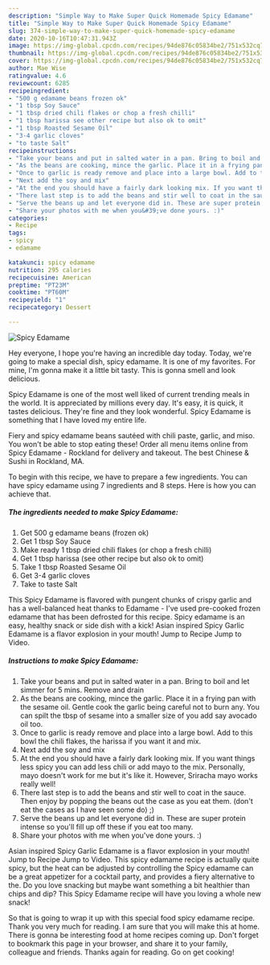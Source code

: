```yaml
---
description: "Simple Way to Make Super Quick Homemade Spicy Edamame"
title: "Simple Way to Make Super Quick Homemade Spicy Edamame"
slug: 374-simple-way-to-make-super-quick-homemade-spicy-edamame
date: 2020-10-16T10:47:31.943Z
image: https://img-global.cpcdn.com/recipes/94de876c05834be2/751x532cq70/spicy-edamame-recipe-main-photo.jpg
thumbnail: https://img-global.cpcdn.com/recipes/94de876c05834be2/751x532cq70/spicy-edamame-recipe-main-photo.jpg
cover: https://img-global.cpcdn.com/recipes/94de876c05834be2/751x532cq70/spicy-edamame-recipe-main-photo.jpg
author: Mae Wise
ratingvalue: 4.6
reviewcount: 6285
recipeingredient:
- "500 g edamame beans frozen ok"
- "1 tbsp Soy Sauce"
- "1 tbsp dried chili flakes or chop a fresh chilli"
- "1 tbsp harissa see other recipe but also ok to omit"
- "1 tbsp Roasted Sesame Oil"
- "3-4 garlic cloves"
- "to taste Salt"
recipeinstructions:
- "Take your beans and put in salted water in a pan. Bring to boil and let simmer for 5 mins. Remove and drain"
- "As the beans are cooking, mince the garlic. Place it in a frying pan with the sesame oil. Gentle cook the garlic being careful not to burn any. You can spilt the tbsp of sesame into a smaller size of you add say avocado oil too."
- "Once to garlic is ready remove and place into a large bowl. Add to this bowl the chili flakes, the harissa if you want it and mix."
- "Next add the soy and mix"
- "At the end you should have a fairly dark looking mix. If you want things less spicy you can add less chili or add mayo to the mix. Personally, mayo doesn&#39;t work for me but it&#39;s like it. However, Sriracha mayo works really well!"
- "There last step is to add the beans and stir well to coat in the sauce. Then enjoy by popping the beans out the case as you eat them. (don&#39;t eat the cases as I have seen some do) ;)"
- "Serve the beans up and let everyone did in. These are super protein intense so you&#39;ll fill up off these if you eat too many."
- "Share your photos with me when you&#39;ve done yours. :)"
categories:
- Recipe
tags:
- spicy
- edamame

katakunci: spicy edamame 
nutrition: 295 calories
recipecuisine: American
preptime: "PT23M"
cooktime: "PT60M"
recipeyield: "1"
recipecategory: Dessert

---
```



![Spicy Edamame](https://img-global.cpcdn.com/recipes/94de876c05834be2/751x532cq70/spicy-edamame-recipe-main-photo.jpg)

Hey everyone, I hope you're having an incredible day today. Today, we're going to make a special dish, spicy edamame. It is one of my favorites. For mine, I'm gonna make it a little bit tasty. This is gonna smell and look delicious.

Spicy Edamame is one of the most well liked of current trending meals in the world. It is appreciated by millions every day. It's easy, it is quick, it tastes delicious. They're fine and they look wonderful. Spicy Edamame is something that I have loved my entire life.

Fiery and spicy edamame beans sautéed with chili paste, garlic, and miso. You won&#39;t be able to stop eating these! Order all menu items online from Spicy Edamame - Rockland for delivery and takeout. The best Chinese &amp; Sushi in Rockland, MA.


To begin with this recipe, we have to prepare a few ingredients. You can have spicy edamame using 7 ingredients and 8 steps. Here is how you can achieve that.

<!--inarticleads1-->

##### The ingredients needed to make Spicy Edamame:

1. Get 500 g edamame beans (frozen ok)
1. Get 1 tbsp Soy Sauce
1. Make ready 1 tbsp dried chili flakes (or chop a fresh chilli)
1. Get 1 tbsp harissa (see other recipe but also ok to omit)
1. Take 1 tbsp Roasted Sesame Oil
1. Get 3-4 garlic cloves
1. Take to taste Salt


This Spicy Edamame is flavored with pungent chunks of crispy garlic and has a well-balanced heat thanks to Edamame - I&#39;ve used pre-cooked frozen edamame that has been defrosted for this recipe. Spicy edamame is an easy, healthy snack or side dish with a kick! Asian inspired Spicy Garlic Edamame is a flavor explosion in your mouth! Jump to Recipe Jump to Video. 

<!--inarticleads2-->

##### Instructions to make Spicy Edamame:

1. Take your beans and put in salted water in a pan. Bring to boil and let simmer for 5 mins. Remove and drain
1. As the beans are cooking, mince the garlic. Place it in a frying pan with the sesame oil. Gentle cook the garlic being careful not to burn any. You can spilt the tbsp of sesame into a smaller size of you add say avocado oil too.
1. Once to garlic is ready remove and place into a large bowl. Add to this bowl the chili flakes, the harissa if you want it and mix.
1. Next add the soy and mix
1. At the end you should have a fairly dark looking mix. If you want things less spicy you can add less chili or add mayo to the mix. Personally, mayo doesn&#39;t work for me but it&#39;s like it. However, Sriracha mayo works really well!
1. There last step is to add the beans and stir well to coat in the sauce. Then enjoy by popping the beans out the case as you eat them. (don&#39;t eat the cases as I have seen some do) ;)
1. Serve the beans up and let everyone did in. These are super protein intense so you&#39;ll fill up off these if you eat too many.
1. Share your photos with me when you&#39;ve done yours. :)


Asian inspired Spicy Garlic Edamame is a flavor explosion in your mouth! Jump to Recipe Jump to Video. This spicy edamame recipe is actually quite spicy, but the heat can be adjusted by controlling the Spicy edamame can be a great appetizer for a cocktail party, and provides a fiery alternative to the. Do you love snacking but maybe want something a bit healthier than chips and dip? This Spicy Edamame recipe will have you loving a whole new snack! 

So that is going to wrap it up with this special food spicy edamame recipe. Thank you very much for reading. I am sure that you will make this at home. There is gonna be interesting food at home recipes coming up. Don't forget to bookmark this page in your browser, and share it to your family, colleague and friends. Thanks again for reading. Go on get cooking!
